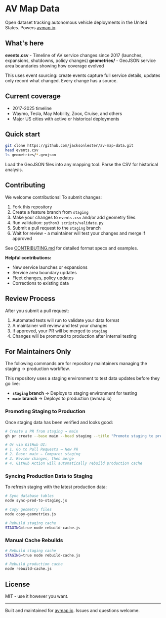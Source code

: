 # AV Map Data

Open dataset tracking autonomous vehicle deployments in the United States. Powers [avmap.io](https://avmap.io).

## What's here

**events.csv** - Timeline of AV service changes since 2017 (launches, expansions, shutdowns, policy changes)
**geometries/** - GeoJSON service area boundaries showing how coverage evolved

This uses event sourcing: create events capture full service details, updates only record what changed. Every change has a source.

## Current coverage

- 2017-2025 timeline
- Waymo, Tesla, May Mobility, Zoox, Cruise, and others
- Major US cities with active or historical deployments

## Quick start

```bash
git clone https://github.com/jacksonlester/av-map-data.git
head events.csv
ls geometries/*.geojson
```

Load the GeoJSON files into any mapping tool. Parse the CSV for historical analysis.

## Contributing

We welcome contributions! To submit changes:

1. Fork this repository
2. Create a feature branch from `staging`
3. Make your changes to `events.csv` and/or add geometry files
4. Run validation: `python3 scripts/validate.py`
5. Submit a pull request to the `staging` branch
6. Wait for review - a maintainer will test your changes and merge if approved

See [CONTRIBUTING.md](CONTRIBUTING.md) for detailed format specs and examples.

**Helpful contributions:**
- New service launches or expansions
- Service area boundary updates
- Fleet changes, policy updates
- Corrections to existing data

## Review Process

After you submit a pull request:
1. Automated tests will run to validate your data format
2. A maintainer will review and test your changes
3. If approved, your PR will be merged to `staging`
4. Changes will be promoted to production after internal testing

## For Maintainers Only

The following commands are for repository maintainers managing the staging → production workflow.

This repository uses a staging environment to test data updates before they go live:
- **`staging` branch** → Deploys to staging environment for testing
- **`main` branch** → Deploys to production (avmap.io)

### Promoting Staging to Production

Once staging data has been verified and looks good:

```bash
# Create a PR from staging → main
gh pr create --base main --head staging --title "Promote staging to production"

# Or via GitHub UI:
# 1. Go to Pull Requests → New PR
# 2. Base: main ← Compare: staging
# 3. Review changes, then merge
# 4. GitHub Action will automatically rebuild production cache
```

### Syncing Production Data to Staging

To refresh staging with the latest production data:

```bash
# Sync database tables
node sync-prod-to-staging.js

# Copy geometry files
node copy-geometries.js

# Rebuild staging cache
STAGING=true node rebuild-cache.js
```

### Manual Cache Rebuilds

```bash
# Rebuild staging cache
STAGING=true node rebuild-cache.js

# Rebuild production cache
node rebuild-cache.js
```

## License

MIT - use it however you want.

---

Built and maintained for [avmap.io](https://avmap.io). Issues and questions welcome.
